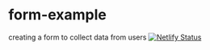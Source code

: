 # form-example
creating a form to collect data from users
[![Netlify Status](https://api.netlify.com/api/v1/badges/b7c2e856-a745-40c7-a14b-b92c1d0b197c/deploy-status)](https://app.netlify.com/sites/form-example-hclaisse/deploys)
